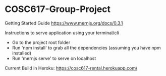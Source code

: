 # COSC617-Group-Project

Getting Started Guide
https://www.mernjs.org/docs/0.3.1

Instructions to serve application using your terminal/cli
- Go to the project root folder
- Run 'npm install' to grab all the dependencies (assuming you have npm installed)
- Run 'mernjs serve' to serve on localhost

Current Build in Heroku: https://cosc617-rental.herokuapp.com/